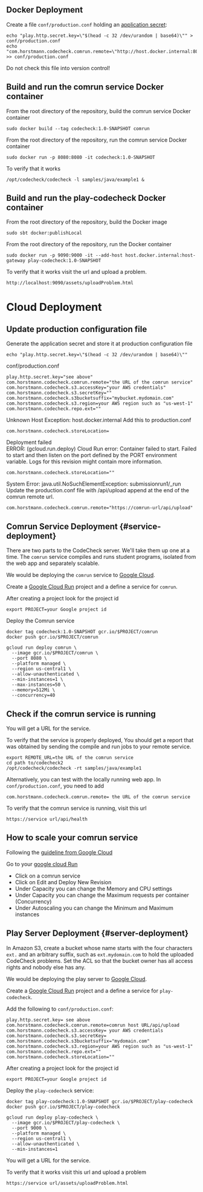 Docker Deployment
-----------------

Create a file `conf/production.conf` holding an [application
secret](https://www.playframework.com/documentation/2.8.x/ApplicationSecret):

    echo "play.http.secret.key=\"$(head -c 32 /dev/urandom | base64)\"" > conf/production.conf
    echo "com.horstmann.codecheck.comrun.remote=\"http://host.docker.internal:8080/api/upload\"" >> conf/production.conf

Do not check this file into version control!

## Build and run the comrun service Docker container
From the root directory of the repository, build the comrun service Docker container
```
sudo docker build --tag codecheck:1.0-SNAPSHOT comrun
```
From the root directory of the repository, run the comrun service Docker container
```
sudo docker run -p 8080:8080 -it codecheck:1.0-SNAPSHOT
```
To verify that it works
```
/opt/codecheck/codecheck -l samples/java/example1 &
```


## Build and run the play-codecheck Docker container
From the root directory of the repository, build the Docker image
```
sudo sbt docker:publishLocal 
```
From the root directory of the repository, run the Docker container
```
sudo docker run -p 9090:9000 -it --add-host host.docker.internal:host-gateway play-codecheck:1.0-SNAPSHOT
```
To verify that it works visit the url and upload a problem.
```
http://localhost:9090/assets/uploadProblem.html
```




# Cloud Deployment

## Update production configuration file 
Generate the application secret and store it at production configuration file
```
echo "play.http.secret.key=\"$(head -c 32 /dev/urandom | base64)\""
```


conf/production.conf


```
play.http.secret.key="see above"
com.horstmann.codecheck.comrun.remote="the URL of the comrun service"
com.horstmann.codecheck.s3.accessKey="your AWS credentials"
com.horstmann.codecheck.s3.secretKey=""
com.horstmann.codecheck.s3bucketsuffix="mybucket.mydomain.com"
com.horstmann.codecheck.s3.region=your AWS region such as "us-west-1"
com.horstmann.codecheck.repo.ext=""
```

Unknown Host Exception: host.docker.internal
Add this to production.conf
```
com.horstmann.codecheck.storeLocation=
```


Deployment failed      
ERROR: (gcloud.run.deploy) 
Cloud Run error: Container failed to start. Failed to start and then listen on the port defined by the PORT environment variable. Logs for this revision might contain more information.

```
com.horstmann.codecheck.storeLocation=""
```

System Error: java.util.NoSuchElementException: submissionrun1/_run
Update the production.conf file with /api/upload append at the end of the comrun remote url. 
```
com.horstmann.codecheck.comrun.remote="https://comrun-url/api/upload"

```

Comrun Service Deployment {#service-deployment}
-------------------------

There are two parts to the CodeCheck server. We\'ll take them up one at
a time. The `comrun` service compiles and runs student programs,
isolated from the web app and separately scalable.

We would be deploying the `comrun` service to [Google Cloud](https://cloud.google.com/).

Create a [Google Cloud Run](https://console.cloud.google.com/run?project) project and a define a service for `comrun`.


After creating a project look for the project id 
```
export PROJECT=your Google project id
```

Deploy the Comrun service
```
docker tag codecheck:1.0-SNAPSHOT gcr.io/$PROJECT/comrun
docker push gcr.io/$PROJECT/comrun

gcloud run deploy comrun \
  --image gcr.io/$PROJECT/comrun \
  --port 8080 \
  --platform managed \
  --region us-central1 \
  --allow-unauthenticated \
  --min-instances=1 \
  --max-instances=50 \
  --memory=512Mi \
  --concurrency=40
```

## Check if the comrun service is running

You will get a URL for the service.

To verify that the service is properly deployed, You should get a report that was obtained by sending the compile and run jobs to your remote service.
```
export REMOTE_URL=the URL of the comrun service
cd path to/codecheck2 
/opt/codecheck/codecheck -rt samples/java/example1
```


Alternatively, you can test with the locally running web app. In
`conf/production.conf`, you need to add

    com.horstmann.codecheck.comrun.remote= the URL of the comrun service
    
 
To verify that the comrun service is running, visit this url

```
https://service url/api/health
```


## How to scale your comrun service
Following the [guideline from Google Cloud](https://cloud.google.com/run/docs/about-instance-autoscaling)

Go to your [google cloud Run](https://console.cloud.google.com/run)

* Click on a comrun service
* Click on Edit and Deploy New Revision
* Under Capacity you can change the Memory and CPU settings
* Under Capacity you can change the Maximum requests per container (Concurrency)
* Under Autoscaling you can change the Minimum and Maximum instances
    

Play Server Deployment {#server-deployment}
----------------------

In Amazon S3, create a bucket whose name starts with the four characters `ext.` and an arbitrary suffix, such as `ext.mydomain.com` to hold
the uploaded CodeCheck problems. Set the ACL so that the bucket owner has all access rights and nobody else has any.

We would be deploying the play server to [Google Cloud](https://cloud.google.com/).

Create a [Google Cloud Run](https://console.cloud.google.com/run?project) project and a define a service for `play-codecheck`.

Add the following to `conf/production.conf`:

    play.http.secret.key= see above
    com.horstmann.codecheck.comrun.remote=comrun host URL/api/upload
    com.horstmann.codecheck.s3.accessKey= your AWS credentials
    com.horstmann.codecheck.s3.secretKey=
    com.horstmann.codecheck.s3bucketsuffix="mydomain.com"
    com.horstmann.codecheck.s3.region=your AWS region such as "us-west-1"
    com.horstmann.codecheck.repo.ext=""
    com.horstmann.codecheck.storeLocation=""

After creating a project look for the project id 
```
export PROJECT=your Google project id
```

Deploy the `play-codecheck` service:

    docker tag play-codecheck:1.0-SNAPSHOT gcr.io/$PROJECT/play-codecheck
    docker push gcr.io/$PROJECT/play-codecheck

    gcloud run deploy play-codecheck \
      --image gcr.io/$PROJECT/play-codecheck \
      --port 9000 \
      --platform managed \
      --region us-central1 \
      --allow-unauthenticated \
      --min-instances=1
      

You will get a URL for the service.

To verify that it works visit this url and upload a problem
```
https://service url/assets/uploadProblem.html
```
